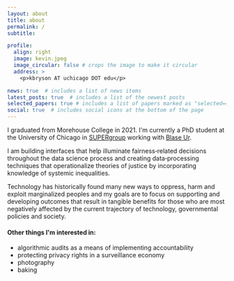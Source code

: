 ```yaml
---
layout: about
title: about
permalink: /
subtitle: 

profile:
  align: right
  image: kevin.jpeg
  image_circular: false # crops the image to make it circular
  address: >
    <p>kbryson AT uchicago DOT edu</p>

news: true  # includes a list of news items
latest_posts: true  # includes a list of the newest posts
selected_papers: true # includes a list of papers marked as "selected={true}"
social: true  # includes social icons at the bottom of the page
---
```


<!-- Write your biography here. Tell the world about yourself. Link to your favorite [subreddit](http://reddit.com). You can put a picture in, too. The code is already in, just name your picture `prof_pic.jpg` and put it in the `img/` folder.

Put your address / P.O. box / other info right below your picture. You can also disable any of these elements by editing `profile` property of the YAML header of your `_pages/about.md`. Edit `_bibliography/papers.bib` and Jekyll will render your [publications page](/al-folio/publications/) automatically.

Link to your social media connections, too. This theme is set up to use [Font Awesome icons](http://fortawesome.github.io/Font-Awesome/) and [Academicons](https://jpswalsh.github.io/academicons/), like the ones below. Add your Facebook, Twitter, LinkedIn, Google Scholar, or just disable all of them. -->
I graduated from Morehouse College in 2021. I'm currently a PhD student at the University of Chicago in [SUPERgroup](https://super.cs.uchicago.edu/) working with [Blase Ur](https://www.blaseur.com/).

I am building interfaces that help illuminate fairness‑related decisions throughout the data science process and creating data‑processing techniques that operationalize theories of justice by incorporating knowledge of systemic inequalities.

Technology has historically found many new ways to oppress, harm and exploit marginalized peoples and my goals are to focus on supporting and developing outcomes that result in tangible benefits for those who are most negatively affected by the current trajectory of technology, governmental policies and society.


#### Other things I'm interested in:
- algorithmic audits as a means of implementing accountability
- protecting privacy rights in a surveillance economy
- photography
- baking

